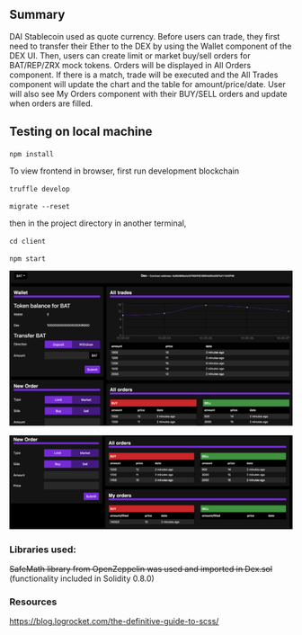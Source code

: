 ## Summary
DAI Stablecoin used as quote currency. Before users can trade, they first need to transfer their Ether to the DEX by using the Wallet component of the DEX UI. Then, 
users can create limit or market buy/sell orders for BAT/REP/ZRX mock tokens. Orders will be displayed in All Orders component. If there is a match, trade will be executed and the All Trades component will update the chart and the table for amount/price/date. User will also see My Orders component with their BUY/SELL orders and update when orders are filled. 

## Testing on local machine

`npm install`

To view frontend in browser, first run development blockchain

`truffle develop`

`migrate --reset`

then in the project directory in another terminal,

`cd client`

`npm start`

![](./screenshots/screenshot1.png)

![](./screenshots/screenshot2.png)



### Libraries used:

~~SafeMath library from OpenZeppelin was used and imported in Dex.sol~~ (functionality included in Solidity 0.8.0)

### Resources
https://blog.logrocket.com/the-definitive-guide-to-scss/